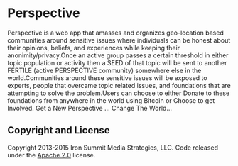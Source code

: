 # Perspective
Perspective is a web app that amasses and organizes geo-location based communities around sensitive issues where individuals can be honest about their opinions, beliefs, and experiences while keeping their anonimity/privacy.Once an active group passes a certain threshold in either topic population or activity then a SEED of that topic will be sent to another FERTILE (active PERSPECTIVE community) somewhere else in the world.Communities around these sensitive issues will be exposed to  experts, people that overcame topic related issues, and foundations that are attempting to solve the problem.Users can choose to either Donate to these foundations from anywhere in the world using Bitcoin or Choose to get Involved. Get a New Perspective ... Change The World...


## Copyright and License

Copyright 2013-2015 Iron Summit Media Strategies, LLC. Code released under the [Apache 2.0](https://github.com/IronSummitMedia/startbootstrap-grayscale/blob/gh-pages/LICENSE) license.




